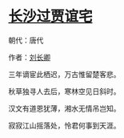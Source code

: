 # [长沙过贾谊宅](http://so.gushiwen.org/view_7072.aspx)

朝代：唐代

作者：[刘长卿](http://so.gushiwen.org/author_104.aspx)

三年谪宦此栖迟，万古惟留楚客悲。

秋草独寻人去后，寒林空见日斜时。

汉文有道恩犹薄，湘水无情吊岂知。

寂寂江山摇落处，怜君何事到天涯。

